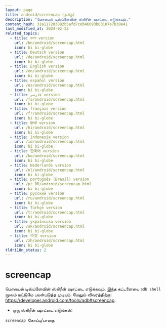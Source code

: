 ```yaml
---
layout: page
title: android/screencap (தமிழ்)
description: "மொபைல் டிஸ்ப்ளேவின் ஸ்கிரீன் ஷாட்டை எடுக்கவும்."
content_hash: 31a117203882b5afd7c8b46093b03107a7b38e41
last_modified_at: 2024-02-22
related_topics:
  - title: বাংলা version
    url: /bn/android/screencap.html
    icon: bi bi-globe
  - title: Deutsch version
    url: /de/android/screencap.html
    icon: bi bi-globe
  - title: English version
    url: /en/android/screencap.html
    icon: bi bi-globe
  - title: español version
    url: /es/android/screencap.html
    icon: bi bi-globe
  - title: فارسی version
    url: /fa/android/screencap.html
    icon: bi bi-globe
  - title: français version
    url: /fr/android/screencap.html
    icon: bi bi-globe
  - title: हिन्दी version
    url: /hi/android/screencap.html
    icon: bi bi-globe
  - title: Indonesia version
    url: /id/android/screencap.html
    icon: bi bi-globe
  - title: 한국어 version
    url: /ko/android/screencap.html
    icon: bi bi-globe
  - title: Nederlands version
    url: /nl/android/screencap.html
    icon: bi bi-globe
  - title: português (Brasil) version
    url: /pt_BR/android/screencap.html
    icon: bi bi-globe
  - title: русский version
    url: /ru/android/screencap.html
    icon: bi bi-globe
  - title: Türkçe version
    url: /tr/android/screencap.html
    icon: bi bi-globe
  - title: українська version
    url: /uk/android/screencap.html
    icon: bi bi-globe
  - title: 中文 version
    url: /zh/android/screencap.html
    icon: bi bi-globe
tldri18n_status: 2
---
```

# screencap

மொபைல் டிஸ்ப்ளேவின் ஸ்கிரீன் ஷாட்டை எடுக்கவும்.
இந்த கட்டளையை `adb shell` மூலம் மட்டுமே பயன்படுத்த முடியும்.
மேலும் விவரத்திற்கு: <https://developer.android.com/tools/adb#screencap>.

- ஒரு ஸ்கிரீன் ஷாட்டை எடுங்கள்:

`screencap `<span class="tldr-var badge badge-pill bg-dark-lm bg-white-dm text-white-lm text-dark-dm font-weight-bold">கோப்பு/பாதை</span>

